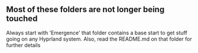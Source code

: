 ## Most of these folders are not longer being touched
Always start with 'Emergence' that folder contains a base start to get stuff going on any Hyprland system. Also, read the README.md on that folder for further details

